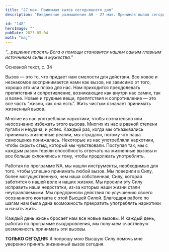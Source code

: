 ```yaml
---
title: "27 мая. Принимая вызов сегодняшнего дня"
description: "Ежедневные размышления АН - 27 мая. Принимая вызов сегодняшнего дня"

id: "148"
heroImage: ""
pubDate: 2023-05-04
moth: "maj"
---
```


_“…решение просить Бога о помощи становится нашим самым главным источником
силы и мужества.”_

Основной текст, с. 34

Вызов — это то, что придает нам смелости для действия. Все новое и незнакомое
воспринимается нами как вызов, не зависимо от того, хорошо это или плохо для
нас. Нам приходится преодолевать препятствия и сопротивление, возникающие как
внутри нас самих, так и вовне. Новые и трудные вещи, препятствия и
сопротивление — это все часть “жизни, как она есть”. Жить чистым означает
принимать жизненный вызов.

Многие из нас употребляли наркотики, чтобы сознательно или неосознанно
избежать этого вызова. Многих из нас в равной степени пугали и неудача, и
успех. Каждый раз, когда мы отказывались принимать жизненные реалии, мы
страдали, потому что наша самооценка понижалась. Некоторые из нас употребляли
наркотики, чтобы скрыть стыд, который мы чувствовали. Поступая так, мы с
каждым разом теряли способность отвечать на жизненные вызовы и все больше
склонялись к тому, чтобы продолжать употреблять.

Работая по программе NA, мы нашли инструменты, необходимые для того, чтобы
успешно принимать любой вызов. Мы поверили в Силу, более могущественную, чем
наша собственная, Силу, которая заботится о нашей воле и наших жизнях. Мы
просили эту Силу исправить наши недостатки, из-за которых наши жизни стали
неуправляемыми. Мы предприняли действия по улучшению своего осознанного
контакта с этой Высшей Силой. Благодаря работе по шагам нам была дана
возможность прекратить употреблять наркотики и начать жить.

Каждый день жизнь бросает нам все новые вызовы. И каждый день, работая по
программе выздоровления, мы получаем счастливую возможность принимать эти
вызовы.

**ТОЛЬКО СЕГОДНЯ:** Я попрошу мою Высшую Силу помочь мне уверенно принять
жизненный вызов сегодня.

